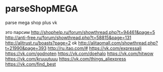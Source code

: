 # parseShopMEGA
parse mega shop plus vk

это парсим
http://shophelp.ru/forum/showthread.php?t=94461&page=5
http://anti-free.ru/forum/showthread.php?t=58815&page=131
http://alitrust.ru/boasts?page=2     ok
http://alitaomall.com/showthread.php?t=21990&page=393
http://ru.itao.com/#
https://vk.com/expressali
https://vk.com/godnoten
https://vk.com/doehalo
https://vk.com/hitwow
https://vk.com/kruuutuuu
https://vk.com/things_aliexpress
https://vk.com/find_best
